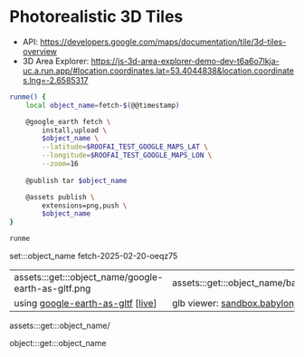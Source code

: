 # Photorealistic 3D Tiles

- API: https://developers.google.com/maps/documentation/tile/3d-tiles-overview
- 3D Area Explorer: https://js-3d-area-explorer-demo-dev-t6a6o7lkja-uc.a.run.app/#location.coordinates.lat=53.4044838&location.coordinates.lng=-2.6585317


```bash
runme() {
    local object_name=fetch-$(@@timestamp)

    @google_earth fetch \
        install,upload \
        $object_name \
        --latitude=$ROOFAI_TEST_GOOGLE_MAPS_LAT \
        --longitude=$ROOFAI_TEST_GOOGLE_MAPS_LON \
        --zoom=16
    
    @publish tar $object_name

    @assets publish \
        extensions=png,push \
        $object_name
}

runme
```

set:::object_name fetch-2025-02-20-oeqz75

| | | |
|-|-|-|
| assets:::get:::object_name/google-earth-as-gltf.png | assets:::get:::object_name/babylonjs.png | assets:::get:::object_name/notebook.png |
| using [google-earth-as-gltf](https://github.com/kamangir/google-earth-as-gltf/tree/main/simple-node-example) [[live](https://kamangir.github.io/google-earth-as-gltf/)] | glb viewer: [sandbox.babylonjs.com](https://sandbox.babylonjs.com/) | [notebook](../../notebooks/google_earth.ipynb) wip |

assets:::get:::object_name/

object:::get:::object_name